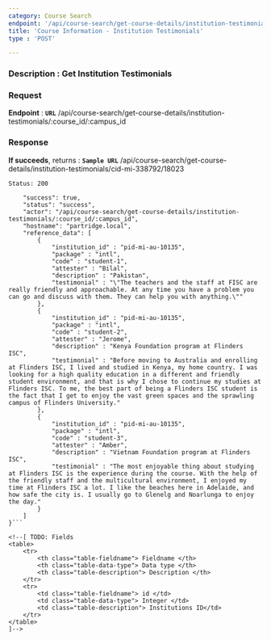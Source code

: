 ```yaml
---
category: Course Search
endpoint: '/api/course-search/get-course-details/institution-testimonials/:course_id/:campus_id'
title: 'Course Information - Institution Testimonials'
type : 'POST'

---
```

### **Description** : Get Institution Testimonials

### Request

**Endpoint** : **`URL`** /api/course-search/get-course-details/institution-testimonials/:course_id/:campus_id

### Response

**If succeeds**, returns :
**`Sample URL`** /api/course-search/get-course-details/institution-testimonials/cid-mi-338792/18023

```Status: 200```

```{
    "success": true,
    "status": "success",
    "actor": "/api/course-search/get-course-details/institution-testimonials/:course_id/:campus_id",
    "hostname": "partridge.local",
    "reference_data": [
    	{
    		"institution_id" : "pid-mi-au-10135",
    		"package" : "intl",
    		"code" : "student-1",
    		"attester" : "Bilal",
    		"description" : "Pakistan",
    		"testimonial" : "\"The teachers and the staff at FISC are really friendly and approachable. At any time you have a problem you can go and discuss with them. They can help you with anything.\""
    	},
    	{
    		"institution_id" : "pid-mi-au-10135",
    		"package" : "intl",
    		"code" : "student-2",
    		"attester" : "Jerome",
    		"description" : "Kenya Foundation program at Flinders ISC",
    		"testimonial" : "Before moving to Australia and enrolling at Flinders ISC, I lived and studied in Kenya, my home country. I was looking for a high quality education in a different and friendly student environment, and that is why I chose to continue my studies at Flinders ISC. To me, the best part of being a Flinders ISC student is the fact that I get to enjoy the vast green spaces and the sprawling campus of Flinders University."
    	},
    	{
    		"institution_id" : "pid-mi-au-10135",
    		"package" : "intl",
    		"code" : "student-3",
    		"attester" : "Amber",
    		"description" : "Vietnam Foundation program at Flinders ISC",
    		"testimonial" : "The most enjoyable thing about studying at Flinders ISC is the experience during the course. With the help of the friendly staff and the multicultural environment, I enjoyed my time at Flinders ISC a lot. I like the beaches here in Adelaide, and how safe the city is. I usually go to Glenelg and Noarlunga to enjoy the day."
    	}
    ]    
}```

<!--[ TODO: Fields
<table>
	<tr>
		<th class="table-fieldname"> Fieldname </th>
		<th class="table-data-type"> Data type </th>
		<th class="table-description"> Description </th>
	</tr>
	<tr>
		<td class="table-fieldname"> id </td>
		<td class="table-data-type"> Integer </td>
		<td class="table-description"> Institutions ID</td>
	</tr>  
</table>
]-->